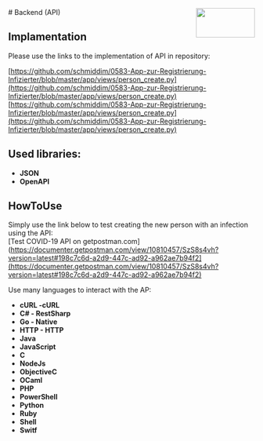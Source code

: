 <img align="right" width="120" height="60" src="https://covid19-civictechteam.github.io/site/images/logo_wirvsvirus.png">
# Backend (API)

## Implamentation

Please use the links to the implementation of API in repository:  
  
[https://github.com/schmiddim/0583-App-zur-Registrierung-Infizierter/blob/master/app/views/person_create.py](https://github.com/schmiddim/0583-App-zur-Registrierung-Infizierter/blob/master/app/views/person_create.py)  
[https://github.com/schmiddim/0583-App-zur-Registrierung-Infizierter/blob/master/app/views/person_create.py](https://github.com/schmiddim/0583-App-zur-Registrierung-Infizierter/blob/master/app/views/person_create.py)  

## Used libraries:

- **JSON**  
- **OpenAPI**   

## HowToUse

Simply use the link below to test creating the new person with an infection using the API:  
[Test COVID-19 API on getpostman.com](https://documenter.getpostman.com/view/10810457/SzS8s4vh?version=latest#198c7c6d-a2d9-447c-ad92-a962ae7b94f2](https://documenter.getpostman.com/view/10810457/SzS8s4vh?version=latest#198c7c6d-a2d9-447c-ad92-a962ae7b94f2)  

Use many languages to interact with the AP:  
 - **cURL -cURL**  
 - **C# - RestSharp**  
 - **Go - Native**  
 - **HTTP - HTTP**  
 - **Java**  
 - **JavaScript**  
 - **C**  
 - **NodeJs**  
 - **ObjectiveC**  
 - **OCaml**  
 - **PHP**  
 - **PowerShell**  
 - **Python**  
 - **Ruby**  
 - **Shell**  
 - **Switf**  

